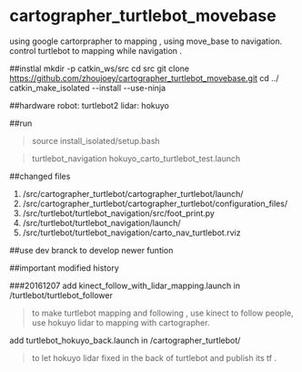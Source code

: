 # cartographer_turtlebot_movebase
using google cartorprapher to mapping , using move_base to navigation. control turtlebot to mapping while navigation . 


##instlal
    mkdir -p catkin_ws/src
    cd src
    git clone https://github.com/zhoujoey/cartographer_turtlebot_movebase.git
    cd ../
    catkin_make_isolated --install --use-ninja
    
##hardware
robot:  turtlebot2
lidar:  hokuyo 

##run
> source install_isolated/setup.bash

> turtlebot_navigation hokuyo_carto_turtlebot_test.launch
 

##changed files
1. /src/cartographer_turtlebot/cartographer_turtlebot/launch/
2. /src/cartographer_turtlebot/cartographer_turtlebot/configuration_files/
3. /src/turtlebot/turtlebot_navigation/src/foot_print.py
4. /src/turtlebot/turtlebot_navigation/launch/
5. /src/turtlebot/turtlebot_navigation/carto_nav_turtlebot.rviz

##use dev branck to develop newer funtion

##important modified history

###20161207
add kinect_follow_with_lidar_mapping.launch in /turtlebot/turtlebot_follower
> to make turtlebot mapping and following , use kinect to follow people, use hokuyo lidar to mapping with cartographer. 

add turtlebot_hokuyo_back.launch in /cartographer_turtlebot/
> to let hokuyo lidar fixed in the back of turtlebot and publish its tf .

